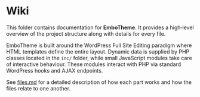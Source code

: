 # Wiki

This folder contains documentation for **EmboTheme**. It provides a high‑level overview of the project structure along with details for every file.

EmboTheme is built around the WordPress Full Site Editing paradigm where HTML templates define the entire layout. Dynamic data is supplied by PHP classes located in the `inc/` folder, while small JavaScript modules take care of interactive behaviour. These modules interact with PHP via standard WordPress hooks and AJAX endpoints.

See [files.md](files.md) for a detailed description of how each part works and how the files relate to one another.
